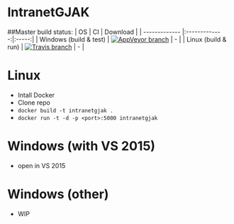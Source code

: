 # IntranetGJAK

##Master build status:
| OS | CI | Download |
| ------------- |:-------------:|:-----:|
| Windows (build & test) | [![AppVeyor branch](https://img.shields.io/appveyor/ci/j2ghz/intranetgjak/master.svg)](https://ci.appveyor.com/project/j2ghz/intranetgjak) | - |
| Linux (build & run) | [![Travis branch](https://img.shields.io/travis/j2ghz/IntranetGJAK/master.svg)](https://travis-ci.org/j2ghz/IntranetGJAK) | - |

# Linux
- Intall Docker
- Clone repo
- `docker build -t intranetgjak .`
- `docker run -t -d -p <port>:5000 intranetgjak`
# Windows (with VS 2015)
- open in VS 2015
# Windows (other)
- WIP
